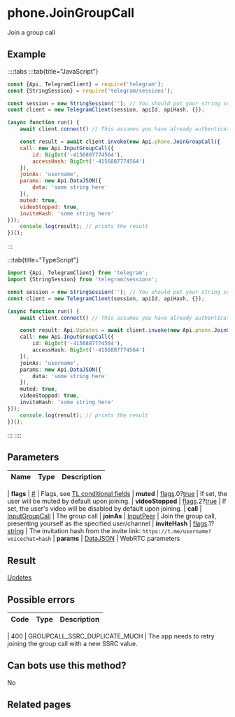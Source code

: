 # phone.JoinGroupCall

Join a group call



## Example

::::tabs
:::tab{title="JavaScript"}
```js
const {Api, TelegramClient} = require('telegram');
const {StringSession} = require('telegram/sessions');

const session = new StringSession(''); // You should put your string session here
const client = new TelegramClient(session, apiId, apiHash, {});

(async function run() {
    await client.connect() // This assumes you have already authenticated with .start()

    const result = await client.invoke(new Api.phone.JoinGroupCall({
    call: new Api.InputGroupCall({
        id: BigInt('-4156887774564'),
        accessHash: BigInt('-4156887774564')
    }),
    joinAs: 'username',
    params: new Api.DataJSON({
        data: 'some string here'
    }),
    muted: true,
    videoStopped: true,
    inviteHash: 'some string here'
}));
    console.log(result); // prints the result
})();
```
:::

:::tab{title="TypeScript"}
```ts
import {Api, TelegramClient} from 'telegram';
import {StringSession} from 'telegram/sessions';

const session = new StringSession(''); // You should put your string session here
const client = new TelegramClient(session, apiId, apiHash, {});

(async function run() {
    await client.connect() // This assumes you have already authenticated with .start()

    const result: Api.Updates = await client.invoke(new Api.phone.JoinGroupCall({
    call: new Api.InputGroupCall({
        id: BigInt('-4156887774564'),
        accessHash: BigInt('-4156887774564')
    }),
    joinAs: 'username',
    params: new Api.DataJSON({
        data: 'some string here'
    }),
    muted: true,
    videoStopped: true,
    inviteHash: 'some string here'
}));
    console.log(result); // prints the result
})();
```
:::
::::



## Parameters

| Name | Type | Description |
| :--: | ---- | ----------- |

| **flags** | [#](https://core.telegram.org/type/%23) | Flags, see [TL conditional fields](https://core.telegram.org/mtproto/TL-combinators#conditional-fields) 
| **muted** | [flags](https://core.telegram.org/mtproto/TL-combinators#conditional-fields).0?[true](https://core.telegram.org/constructor/true) | If set, the user will be muted by default upon joining. 
| **videoStopped** | [flags](https://core.telegram.org/mtproto/TL-combinators#conditional-fields).2?[true](https://core.telegram.org/constructor/true) | If set, the user's video will be disabled by default upon joining. 
| **call** | [InputGroupCall](https://core.telegram.org/type/InputGroupCall) | The group call 
| **joinAs** | [InputPeer](https://core.telegram.org/type/InputPeer) | Join the group call, presenting yourself as the specified user/channel 
| **inviteHash** | [flags](https://core.telegram.org/mtproto/TL-combinators#conditional-fields).1?[string](https://core.telegram.org/type/string) | The invitation hash from the invite link: `https://t.me/username?voicechat=hash` 
| **params** | [DataJSON](https://core.telegram.org/type/DataJSON) | WebRTC parameters 


## Result

[Updates](https://core.telegram.org/type/Updates)



## Possible errors

| Code | Type | Description |
| :--: | ---- | ----------- |

| 400 | GROUPCALL\_SSRC\_DUPLICATE\_MUCH | The app needs to retry joining the group call with a new SSRC value. 


## Can bots use this method?

No

## Related pages


